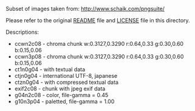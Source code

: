 Subset of images taken from: http://www.schaik.com/pngsuite/

Please refer to the original [README](PngSuite.README) file and
[LICENSE](PngSuite.LICENSE) file in this directory.

Descriptions:

*   ccwn2c08 - chroma chunk w:0.3127,0.3290 r:0.64,0.33 g:0.30,0.60 b:0.15,0.06
*   ccwn3p08 - chroma chunk w:0.3127,0.3290 r:0.64,0.33 g:0.30,0.60 b:0.15,0.06
*   ct1n0g04 - with textual data
*   ctjn0g04 - international UTF-8, japanese
*   ctzn0g04 - with compressed textual data
*   exif2c08 - chunk with jpeg exif data
*   g04n2c08 - color, file-gamma = 0.45
*   g10n3p04 - paletted, file-gamma = 1.00
